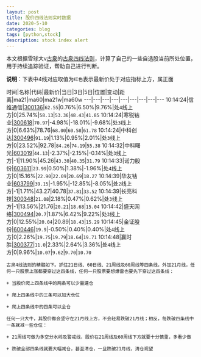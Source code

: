 ```yaml
---
layout: post
title: 股价四线法则实时数据
date: 2020-5-10
categories: blog
tags: [python,stock]
description: stock index alert
---
```



本文根据雪球大v[古泉](https://xueqiu.com/u/7148646888)的[古泉四线法则](https://xueqiu.com/7148646888/130498192)，计算了自己的一些自选股当前所处位置，用于持续追踪验证，帮助自己进行判断。

**说明**：下表中4线对应取值为`红色`表示最新价处于对应指标上方，属正面

时间|名称|代码|最新价|当日|3日|5日|位置|变动|距离|ma21|ma60|ma21w|ma60w
---|---|---|---|---|---|---|---|---
10:14:24|信维通信|[300136](https://xueqiu.com/S/SZ300136)|`62.55`|0.76%|6.50%|9.76%|处`4`线上方|0|25.74%|`58.13`|`53.36`|`48.43`|`41.85`
10:14:24|寒锐钴业|[300618](https://xueqiu.com/S/SZ300618)|`70.97`|-4.98%|-18.01%|-9.68%|处`3`线上方|0|6.63%|78.76|`68.00`|`60.58`|`61.78`
10:14:24|中科创达|[300496](https://xueqiu.com/S/SZ300496)|`91.19`|1.13%|0.95%|2.01%|处`3`线上方|0|23.52%|92.78|`84.26`|`74.19`|`55.38`
10:14:32|中科曙光|[603019](https://xueqiu.com/S/SH603019)|`44.13`|-2.37%|-2.15%|-0.14%|处`3`线上方|-1|11.90%|45.26|`43.30`|`40.35`|`31.79`
10:14:33|诺力股份|[603611](https://xueqiu.com/S/SH603611)|`23.99`|0.50%|1.38%|-1.96%|处`4`线上方|0|15.16%|`22.90`|`22.09`|`20.69`|`18.27`
10:14:39|华友钴业|[603799](https://xueqiu.com/S/SH603799)|`39.15`|-1.95%|-12.85%|-8.05%|处`2`线上方|-1|1.71%|43.27|40.78|`37.81`|`33.52`
10:14:39|长亮科技|[300348](https://xueqiu.com/S/SZ300348)|`21.08`|2.18%|0.47%|0.62%|处`3`线上方|-1|13.56%|21.76|`20.21`|`18.68`|`15.04`
10:14:42|盛天网络|[300494](https://xueqiu.com/S/SZ300494)|`20.7`|1.87%|6.42%|9.22%|处`3`线上方|0|12.55%|`20.04`|20.89|`18.43`|`15.29`
10:14:45|金证股份|[600446](https://xueqiu.com/S/SH600446)|`19.9`|-0.50%|0.40%|0.40%|处`4`线上方|0|2.26%|`19.75`|`19.79`|`18.64`|`19.71`
10:14:48|赢时胜|[300377](https://xueqiu.com/S/SZ300377)|`11.0`|2.33%|2.64%|3.36%|处`4`线上方|0|9.96%|`10.07`|`9.62`|`9.70`|`10.70`

```
古泉4线法则的精髓如下。抓住21日线、60日线、21周线及60周线等四条线，外加21月线，任何一只股票上涨都要穿过这四条线，任何一只股票要想爆雷也要先下穿过这四条线：

+ 当股价爬上四条线中的两条可以少量建仓

+ 爬上四条线中的三条可以加大仓位

+ 爬上四条线中的四条可以全仓

任何一只大牛，其股价都会坚守在21月线上方，不会轻易跌破21月线；相反，每跌破四条线中一条就减一些仓位：

+ 21周线可做为多空分水岭及警戒线，股价在21周线及60周线下方就要十分慎重，多看少做

+ 跌破全部四条线就要大幅减仓，甚至清仓，一旦跌破21月线，清仓观望
```